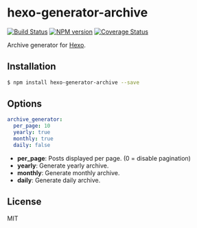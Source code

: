 # hexo-generator-archive

[![Build Status](https://travis-ci.org/hexojs/hexo-generator-archive.svg?branch=master)](https://travis-ci.org/hexojs/hexo-generator-archive)  [![NPM version](https://badge.fury.io/js/hexo-generator-archive.svg)](http://badge.fury.io/js/hexo-generator-archive) [![Coverage Status](https://img.shields.io/coveralls/hexojs/hexo-generator-archive.svg)](https://coveralls.io/r/hexojs/hexo-generator-archive?branch=master)

Archive generator for [Hexo].

## Installation

``` bash
$ npm install hexo-generator-archive --save
```

## Options

``` yaml
archive_generator:
  per_page: 10
  yearly: true
  monthly: true
  daily: false
```

- **per_page**: Posts displayed per page. (0 = disable pagination)
- **yearly**: Generate yearly archive.
- **monthly**: Generate monthly archive.
- **daily**: Generate daily archive.

## License

MIT

[Hexo]: http://hexo.io/
